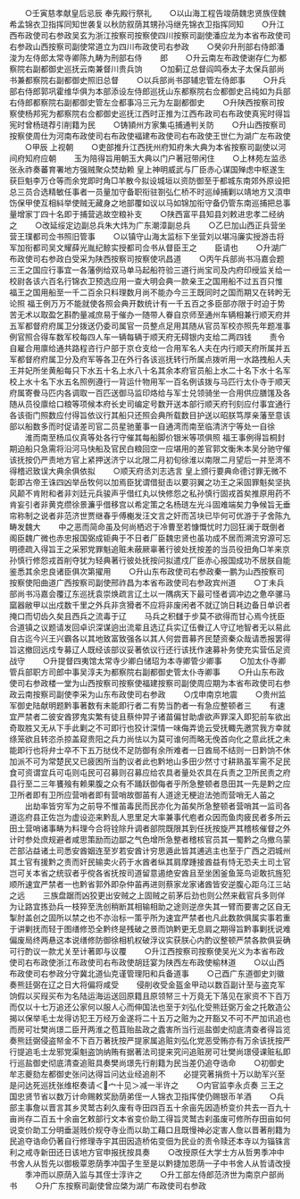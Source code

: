 <!-- { "loadSidebar": true } -->
　　○壬寅慈孝献皇后忌辰  奉先殿行祭礼
　　○以山海工程告竣荫魏忠贤族侄魏希孟锦衣卫指挥同知世袭复以秋防叙荫其甥孙冯继先锦衣卫指挥同知
　　○升江西布政使司右参政吴玄为浙江按察司按察使四川按察司副使潘应龙为本省布政使司右参政山西按察司副使常道立为四川布政使司右参政
　　○癸卯升刑部右侍郎潘浚为左侍郎太常寺卿陈九畴为刑部右侍
　　郎
　　○升云南左布政使谢存仁为都察院右副都御史巡抚云南兼督川贵兵饷
　　○加蓟辽总督阎鸣泰太子太保兵部尚书兼都察院右副都御史照旧总督
　　○以兵部尚书邵辅忠管左侍郎事
　　○升兵部右侍郎郭巩霍维华俱为本部添设左侍郎巡抚山东都察院右佥都御史吕纯如为兵部右侍郎都察院右副都御史管左佥都事冯三元为左副都御史
　　○升陕西按察司按察使杨邦宪为都察院右佥都御史巡抚江西时正推为江西布政司右布政使真宪时得旨宪时曾杨琏荐引削籍为民
　　○铸頴州方家集屯捕通判关防
　　○升山西按察司按察使周仕为河南布政使司右布政使褔建布政使司右布政使王世仁为湖广左布政使
　　○甲辰  上视朝
　　○吏部推升江西抚州府知府朱大典为本省按察司副使以河间府知府应朝
　　玉为陪得旨用朝玉大典以门户著冠带闲住
　　○上林苑左监丞张永祚奏蕃育署地方强贼聚众焚劫赖  皇上神明威武与厂臣赤心谋国殚虑中枢遂生获巨魁李万仓等而余党即时角□羊散今拟设城垣以资防御至于都城东南郊外原设把总三员合选精敏任事者一员量加守备职衔驻劄弘仁桥不时巡绰捕剿以靖地方又湏申饬保甲使互相紏举使贼无藏身之地部覆如议以马如锦加衔守备仍管东南巡捕把总事量增家丁四十名即于捕营逃故空粮补支
　　○陕西富平县知县刘敕进忠孝二经纳之
　　○改延绥定边副总兵朱大炜为广东潮漳副总兵
　　○乙巳加山西正兵营坐营王璞都司佥书照旧管事
　　○以镇守山海太监标下坐营刘以堪冯廉实授游击将军加衔都司吴文耀薛光胤纪鲸实授都司佥书从督臣王之
　　臣请也
　　○升湖广布政使司右参政白受采为陕西按察司按察使巩昌道
　　○丙午兵部尚书冯嘉会题  三王之国应行事宜一各藩例给双马单马起船符验三道行尚宝司及内府印绶监关给一校尉各该六百名行锦衣卫预选应用一查大明会典一款亲王之国用船不过五百只惟  福王之国用船至一千二百余只料理数月尚不能办今三王既同时之国而期又在转盻无论照  福王例万万不能就使各照会典开数统计有一千五百之多臣部亦限于时迫于势苦无术以取盈乞斟酌量减庶易于催办一随带人眷自京师至通州车辆相兼行顺天府并五军都督府府属卫分拨送仍委司属官一员整点足用其随从官员军校亦照先年题准事例官照合得车数军校每四人车一辆每辆于顺天府无碍银内支给二两四钱
　　责令自雇合用廪给通共路程咨行户部于京仓支给一合用军名人夫在内行顺天府所属并五军都督府府属卫分及府军等各卫在外行各该巡抚转行所属点拨听用一水路拽船人夫王并妃所坐黄船每只下水五十名上水八十名其余本府官员船上水二十名下水十名军校上水十名下水五名照例遵行一背运什物用军一百名例该拨与马匹行太仆寺于顺天府属寄餋马匹内各调取一百匹送御马监印烙给与军士兑领骑坐一合用供应膳馐及各随从员役廪给口粮等项候本府长史司编定号数开送本部行顺天府刊刻应付事宜通行各该衙门照数应付得旨依议行其船只还照会典所载数目护送以昭朕笃厚亲藩至意该部以船数多而时促请差司官二员星驰董事一自通湾而南至临清济宁等处一自徐
　　淮而南至杨瓜仪真等处各行守催其每船脚价银米等项俱照  福王事例得旨桐封期迫船只急需将沿河马快船及官民白粮回空一应堪用的差官郭文衡朱本吴分驰守催该抚按仍严责地方官上紧押送济宁以北限二月初旬徐淮以南限二月望后一并至湾不得稽迟致误大典余俱依拟
　　○顺天府丞刘志选言  皇上颁行要典命德讨罪无微不彰即古帝王诛四凶举岳牧何以加焉臣犹谓借挺击以要羽翼之功王之采固罪魁矣坚执风颠不肯附和者非刘廷元兵骏声乎借红丸以快修怨之私孙慎行固戎首矣推原用药不肯妄引者非黄克缵徐景濂乎借移宫以希定策之名杨琏左光斗固难端矣力争候旨无垂帘称制之说者非范济世贾继春乎傅櫆发汪文言之奸而苫块已毕何可优游于子舍陈九畴发魏大
　　中之恶而简命虽及何尚栖迟于冷曹至若慷慨忧时力回狂澜于既倒者阁臣魏广微也赤忠报国弼成钜典于不日者厂臣魏忠贤也虽功成不居而溯流穷源可忘明德疏入得旨王之采邪党罪魁追赃未蔽厥辜著行彼处抚按差的当员役扭角□羊来京孙慎行修怨戎首削夺犹为轻典著行彼处抚按问拟遣戍厂臣赤心报国成功不居朕自能鉴悉其余忠良诸臣俱次第擢用
　　○升山东布政使司右参政秦一鹏为山西按察司按察使阳曲道广西按察司副使邢祚昌为本省布政使司右参政宾州道
　　○丁未兵部尚书冯嘉会覆辽东巡抚袁崇焕疏言辽土以一隅病天下最可怪者调冲边之惫卒骡马窳器敝甲以出戍数千里之外兵非贪猾者不应将非废闲者不就辽饷日耗边备日单识者掩口而切齿久矣且西兵之流毒于辽
　　马兵之积讎于步莫不欲得而甘心焉今抚臣合道镇之议题请发回卓识深谋逈出流辈且选辽兵实辽伍餋辽人守辽地智者无以易此自古迄今兴王兴霸各以其地致富致强各以其人何尝晋募齐民楚资秦众哉请悉报罢得旨这撤回远戍专募辽人既经该部议妥著依议行还行该抚作速募补务使充实营伍足资战守
　　○升提督四夷馆太常寺少卿白储玿为本寺卿管少卿事
　　○加太仆寺卿管兵部职方司郎中事吴淳夫为都察院右副都御史管太仆寺卿事
　　○升山东布政使司右参政楼一堂为山西按察司按察使福建按察司副使周应期为本省布政使司右参政云南按察司副使李采为山东布政使司右参政
　　○戊申南京地震
　　○贵州监军御史陆献明题黔事著数有未能即行者二有势当酌者一有急应整顿者三
　　有速宜严禁者二彼安酋猡鬼实繁有徒且蔡仲羿子诸苗偏甘助虐欲声罪深入即犯前车欲出奇取胜又无从下手此剿之不可即行也狡计深情一味侮弄诡云受抚輙先邀赏我方幸就绦笼欲且转恣杀掠盖窥贵阳之兵力尚怯以为莫可谁何而略无俛首向化之意此抚之未能即行也将弁士卒不下五万挞伐不足防御有余所难者一日酋局不结则一日黔饷不休加派不可为常楚民又已疲困所当酌议者此也黔地山多田少然寸寸耕熟虽军需不足民食可资谓宜兵可屯则屯民可召募则召募应给农具者量处农具在兵责之卫所民责之府县行至二三年饔飱有赖果腹之众有不踊跃御侮者乎所急整顿者恳田其一先是黔之应卫所者即有卫所应营哨者即有营哨故御苖有人道途无梗迨法弛而营哨无人苖之
　　出劫率皆穷军为之前导不惟苖毒民而民亦化为苖矣所急整顿者营哨其一监司各道迄府县正佐岂为虚设迩来黔乱人思里足大率兼事代庖者众因而鱼肉疲民者多所云田土营哨诸事畴为料理今合将铨除升调者部院既限其到任抚按旋严其稽核催督之外计时参处庶规避者咸思策励而边鄙之气色增所急整者稽核官员其一蜀黔之乌撤乌蒙芒部沾益诸土司悉安酋姻连至岁若安酋计穷思遁此皆其逋逃主也至于广西之泗城州其土官有援黔之责而奸民输卖火药于水酋者纵其肩摩踵接酋益有恃无恐夫土司土官岂可关本省之统驭者乎傥各省抚按司道留意遏绝安酋且至坐困釜鱼笼鸟讵敢抗旌犯顺所速宜严禁者一也黔省郭外即杂仲苖再进则蔡家龙家诸酋皆安逆腹心距乌江三站之远
　　三族盘踞而凶狡更出安贼之上固贼之前茅后劲也则公然来截官兵多则佯为让路宜拣劲兵一枝猝至洗创稍断其相输相助之途则逆彦失其一臂而要害之区自无掣肘盖创之固所以禁之也不亦治标一策乎所为速宜严禁者也凡此数款俱属实事若重于讲剿抚而轻于图缮修恐全黔终是残破之景而饷黔更无息肩之期得旨黔事剿抚说难偏废局终两悬这本说缮修防御徐相机权破浮议实获朕心内酌议整顿严禁各款俱妥确可行酌议一款尤关至计著即与议覆
　　○升江西按察司按察使吴光义为本省布政使司右布政使浙江布政使司右布政使胡廷宴为陕西左布政使榆林道
　　○以山西布政使司右参政分守冀北道仙克谨管理阳和兵备道事
　　○己酉广东道御史刘徽奏熊廷弼在辽之日大将偏将咸受
　　侵削收受金盔金甲动以数百副计至与盗克军饷假以买叚买布为名陆运海运送回原籍且原领帑三十万竟无下落见在家资不下百万而仅以十七万追还公家何以服人心而伸国法也至于刘弘化受熊廷弼万金之托敢造公揭以保举毛士龙得访犯王万经万金遂将二十五万之赃为之开豁又不可不严加讯追也而房可壮樊尚璟二臣开两淮之苞苴贻盐政之蠹害所当行巡盐御史彻底清查者得旨览奏熊廷弼侵盗帑金不下百万著抚按严提家属追赃刘弘化党恶受贿亦有万余该抚按严行提追毛士龙邪党渠魁盗饷纳贿有据著法司提来究问追赃房可壮樊尚璟侵课赃私即行巡盐御史彻底清查追赃具奏樊尚璟先行削籍为民当差仍追夺诰命
　　○初御史牟志夔劾左都御史张问达得旨问达业经追削不
　　必提究著捐赀十万以助军兴至是问达死巡抚张维枢奏请＜宀十见＞减一半许之
　　○内官监李永贞奏  三王之国忠贤节省以数万计命赐敕奖励荫弟侄一人锦衣卫指挥使仍赐银币羊酒
　　○兵部主事詹以晋言其乡灵鹫古刹久废有寺田四百五十余亩先因造桥变价共去一百九十亩尚存二百五十余亩乞敕部行文本省变价助工得旨灵鹫古刹虽废可修所存田亩如何说变价助工分明垂涎贱价规夺寺业而以助工藉口且既慢神必定害人詹以晋著削籍为民追夺诰命仍著自行修理寺宇其田因造桥佑变佃为民业的责令赎还本寺以为锱铢言利之戒寺新田还日该地方官申报抚按具奏
　　○改授原任大学士方从哲男季冲中书舍人从哲先以御极覃恩荫季冲国子生至是以黔捷加恩荫一子中书舍人从哲请改授
　　季冲而以原荫入监与其侄士淳许之
　　○升工部左侍郎范济世为南京户部尚书
　　○升广东按察司副使曾应棨为湖广布政使司右参政
